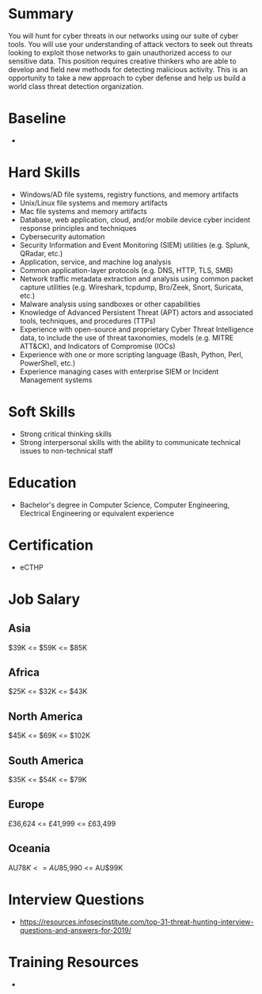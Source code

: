 # Summary
You will hunt for cyber threats in our networks using our suite of cyber tools. You will use your understanding of attack vectors to seek out threats looking to exploit those networks to gain unauthorized access to our sensitive data. This position requires creative thinkers who are able to develop and field new methods for detecting malicious activity. This is an opportunity to take a new approach to cyber defense and help us build a world class threat detection organization.

# Baseline

* 

# Hard Skills
* Windows/AD file systems, registry functions, and memory artifacts
* Unix/Linux file systems and memory artifacts
* Mac file systems and memory artifacts
* Database, web application, cloud, and/or mobile device cyber incident response principles and techniques
* Cybersecurity automation
* Security Information and Event Monitoring (SIEM) utilities (e.g. Splunk, QRadar, etc.)
* Application, service, and machine log analysis
* Common application-layer protocols (e.g. DNS, HTTP, TLS, SMB)
* Network traffic metadata extraction and analysis using common packet capture utilities (e.g. Wireshark, tcpdump, Bro/Zeek, Snort, Suricata, etc.)
* Malware analysis using sandboxes or other capabilities
* Knowledge of Advanced Persistent Threat (APT) actors and associated tools, techniques, and procedures (TTPs)
* Experience with open-source and proprietary Cyber Threat Intelligence data, to include the use of threat taxonomies, models (e.g. MITRE ATT&CK), and Indicators of Compromise (IOCs)
* Experience with one or more scripting language (Bash, Python, Perl, PowerShell, etc.)
* Experience managing cases with enterprise SIEM or Incident Management systems





# Soft Skills
* Strong critical thinking skills
* Strong interpersonal skills with the ability to communicate technical issues to non-technical staff


# Education
  * Bachelor's degree in Computer Science, Computer Engineering, Electrical Engineering or equivalent experience


# Certification
  * eCTHP


# Job Salary


## Asia
$39K <= $59K <= $85K


## Africa
$25K <= $32K <= $43K


## North America
$45K <= $69K <= $102K


## South America
$35K <= $54K <= $79K


## Europe
£36,624 <= £41,999 <= £63,499
 

## Oceania
AU$78K <= AU$85,990 <= AU$99K


# Interview Questions
 * https://resources.infosecinstitute.com/top-31-threat-hunting-interview-questions-and-answers-for-2019/


# Training Resources
  * 



